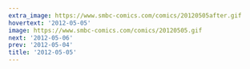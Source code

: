```yaml
---
extra_image: https://www.smbc-comics.com/comics/20120505after.gif
hovertext: '2012-05-05'
image: https://www.smbc-comics.com/comics/20120505.gif
next: '2012-05-06'
prev: '2012-05-04'
title: '2012-05-05'
---
```

